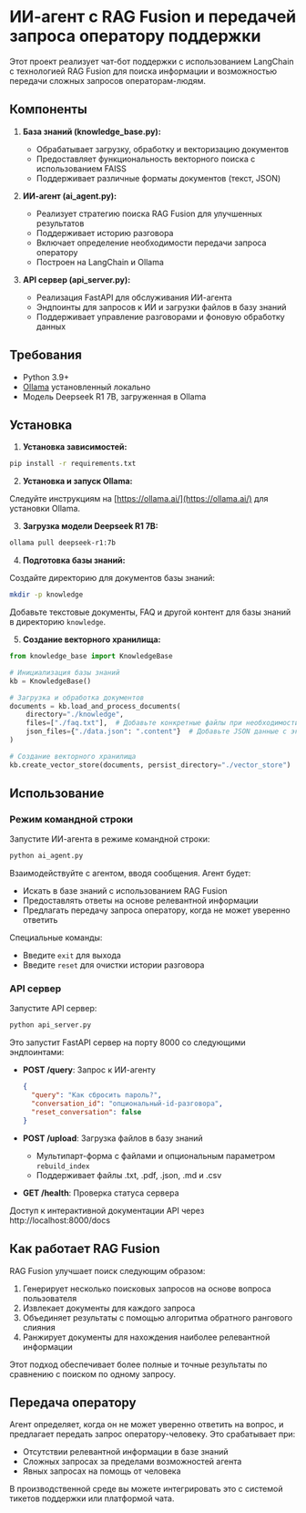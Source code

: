 # ИИ-агент с RAG Fusion и передачей запроса оператору поддержки

Этот проект реализует чат-бот поддержки с использованием LangChain с технологией RAG Fusion для поиска информации и возможностью передачи сложных запросов операторам-людям.

## Компоненты

1. **База знаний (knowledge_base.py):**
   - Обрабатывает загрузку, обработку и векторизацию документов
   - Предоставляет функциональность векторного поиска с использованием FAISS
   - Поддерживает различные форматы документов (текст, JSON)

2. **ИИ-агент (ai_agent.py):**
   - Реализует стратегию поиска RAG Fusion для улучшенных результатов
   - Поддерживает историю разговора
   - Включает определение необходимости передачи запроса оператору
   - Построен на LangChain и Ollama

3. **API сервер (api_server.py):**
   - Реализация FastAPI для обслуживания ИИ-агента
   - Эндпоинты для запросов к ИИ и загрузки файлов в базу знаний
   - Поддерживает управление разговорами и фоновую обработку данных

## Требования

- Python 3.9+
- [Ollama](https://ollama.ai/) установленный локально
- Модель Deepseek R1 7B, загруженная в Ollama

## Установка

1. **Установка зависимостей:**

```bash
pip install -r requirements.txt
```

2. **Установка и запуск Ollama:**

Следуйте инструкциям на [https://ollama.ai/](https://ollama.ai/) для установки Ollama.

3. **Загрузка модели Deepseek R1 7B:**

```bash
ollama pull deepseek-r1:7b
```

4. **Подготовка базы знаний:**

Создайте директорию для документов базы знаний:

```bash
mkdir -p knowledge
```

Добавьте текстовые документы, FAQ и другой контент для базы знаний в директорию `knowledge`.

5. **Создание векторного хранилища:**

```python
from knowledge_base import KnowledgeBase

# Инициализация базы знаний
kb = KnowledgeBase()

# Загрузка и обработка документов
documents = kb.load_and_process_documents(
    directory="./knowledge",
    files=["./faq.txt"],  # Добавьте конкретные файлы при необходимости
    json_files={"./data.json": ".content"}  # Добавьте JSON данные с экстракторами контента
)

# Создание векторного хранилища
kb.create_vector_store(documents, persist_directory="./vector_store")
```

## Использование

### Режим командной строки

Запустите ИИ-агента в режиме командной строки:

```bash
python ai_agent.py
```

Взаимодействуйте с агентом, вводя сообщения. Агент будет:
- Искать в базе знаний с использованием RAG Fusion
- Предоставлять ответы на основе релевантной информации
- Предлагать передачу запроса оператору, когда не может уверенно ответить

Специальные команды:
- Введите `exit` для выхода
- Введите `reset` для очистки истории разговора

### API сервер

Запустите API сервер:

```bash
python api_server.py
```

Это запустит FastAPI сервер на порту 8000 со следующими эндпоинтами:

- **POST /query**: Запрос к ИИ-агенту
  ```json
  {
    "query": "Как сбросить пароль?",
    "conversation_id": "опциональный-id-разговора",
    "reset_conversation": false
  }
  ```

- **POST /upload**: Загрузка файлов в базу знаний
  - Мультипарт-форма с файлами и опциональным параметром `rebuild_index`
  - Поддерживает файлы .txt, .pdf, .json, .md и .csv

- **GET /health**: Проверка статуса сервера

Доступ к интерактивной документации API через http://localhost:8000/docs

## Как работает RAG Fusion

RAG Fusion улучшает поиск следующим образом:
1. Генерирует несколько поисковых запросов на основе вопроса пользователя
2. Извлекает документы для каждого запроса
3. Объединяет результаты с помощью алгоритма обратного рангового слияния
4. Ранжирует документы для нахождения наиболее релевантной информации

Этот подход обеспечивает более полные и точные результаты по сравнению с поиском по одному запросу.

## Передача оператору

Агент определяет, когда он не может уверенно ответить на вопрос, и предлагает передать запрос оператору-человеку. Это срабатывает при:
- Отсутствии релевантной информации в базе знаний
- Сложных запросах за пределами возможностей агента
- Явных запросах на помощь от человека

В производственной среде вы можете интегрировать это с системой тикетов поддержки или платформой чата. 